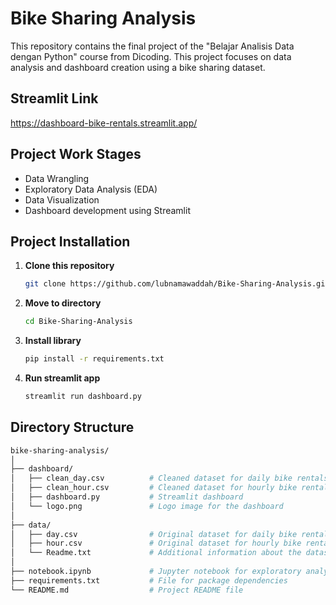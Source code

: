 # Bike Sharing Analysis

This repository contains the final project of the "Belajar Analisis Data dengan Python" course from Dicoding. This project focuses on data analysis and dashboard creation using a bike sharing dataset.

## Streamlit Link
https://dashboard-bike-rentals.streamlit.app/

## Project Work Stages
- Data Wrangling
- Exploratory Data Analysis (EDA)
- Data Visualization
- Dashboard development using Streamlit

## Project Installation
1. **Clone this repository**
     ```bash
     git clone https://github.com/lubnamawaddah/Bike-Sharing-Analysis.git
     ```

2. **Move to directory**
     ```bash
     cd Bike-Sharing-Analysis
     ```

3. **Install library**
     ```bash
     pip install -r requirements.txt
     ```

4. **Run streamlit app**
     ```bash
     streamlit run dashboard.py
     ```

## Directory Structure
```bash
bike-sharing-analysis/
│
├── dashboard/                 
│   ├── clean_day.csv          # Cleaned dataset for daily bike rentals
│   ├── clean_hour.csv         # Cleaned dataset for hourly bike rentals
│   ├── dashboard.py           # Streamlit dashboard
│   └── logo.png               # Logo image for the dashboard
│
├── data/
│   ├── day.csv                # Original dataset for daily bike rentals
│   ├── hour.csv               # Original dataset for hourly bike rentals
│   └── Readme.txt             # Additional information about the datasets
│
├── notebook.ipynb             # Jupyter notebook for exploratory analysis
├── requirements.txt           # File for package dependencies
└── README.md                  # Project README file
```